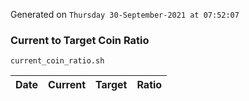 Generated on `Thursday 30-September-2021 at 07:52:07`

### Current to Target Coin Ratio
`current_coin_ratio.sh`

Date|Current|Target|Ratio
---|---|---|---

